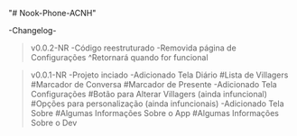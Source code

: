 "# Nook-Phone-ACNH"

-Changelog-
>v0.0.2-NR
-Código reestruturado
-Removida página de Configurações
  ^Retornará quando for funcional

>v0.0.1-NR
-Projeto inciado
-Adicionado Tela Diário
  #Lista de Villagers
  #Marcador de Conversa
  #Marcador de Presente
-Adicionado Tela Configurações
  #Botão para Alterar Villagers (ainda infuncional)
  #Opções para personalização (ainda infuncionais)
-Adicionado Tela Sobre
  #Algumas Informações Sobre o App
  #Algumas Informações Sobre o Dev
